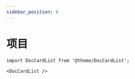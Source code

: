 ```yaml
---
sidebar_position: 6
---
```


# 项目

```mdx-code-block
import DocCardList from '@theme/DocCardList';

<DocCardList />
```
